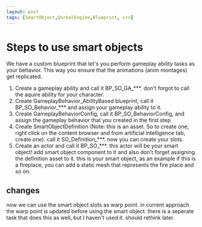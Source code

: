 ```yaml
---
layout: post
tags: [SmartObject,UnrealEngine,Blueprint, c++]
---
```

# Steps to use smart objects

We have a custom blueprint that let's you perform gameplay ability tasks as your behavior. This way you ensure that the animations (anim montages) get replicated.

1. Create a gameplay ability and call it BP_SO_GA_***. don't forgot to call the aquire ability for your character.
2. Create GameplayBehavior_AbilityBased blueprint, call it BP_SO_Behavior_*** and assign your gameplay ability to it.
3. Create GameplayBehaviorConfig, call it BP_SO_BehaviorConfig, and assign the gameplay behavior that you created in the first step
4. Create SmartObjectDefinition (Note: this is an asset. So to create one, right click on the content browser and from artificial intelligence tab, create one). call it SO_Definition_***. now you can create your slots.
5. Create an actor and call it BP_SO_***. this actor will be your smart object! add smart object component to it and also don't forget assigning the definition asset to it. this is your smart object, as an example if this is a fireplace, you can add a static mesh that represents the fire place and so on.



## changes

now we can use the smart object slots as warp point. in current approach the warp point is updated before using the smart object. there is a seperate task that does this as well, but I haven't used it. should rethink later.
